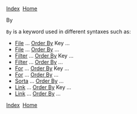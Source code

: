 [Index](index.html)  [Home](getting-started_home.html)

By

`By` is a keyword used in different syntaxes such as:

* [File](4gl_file.html) ... [Order By](4gl_order-by.html) Key ...
* [File](4gl_file.html) ... [Order By](4gl_order-by.html) ...
* [Filter](4gl_filter.html) ... [Order By](4gl_order-by.html) Key ...
* [Filter](4gl_filter.html) ... [Order By](4gl_order-by.html) ...
* [For](4gl_for.html) ... [Order By](4gl_order-by.html) Key ...
* [For](4gl_for.html) ... [Order By](4gl_order-by.html) ...
* [Sorta](4gl_sorta.html) ... [Order By](4gl_order-by.html) ...
* [Link](4gl_link.html) ... [Order By](4gl_order-by.html) Key ...
* [Link](4gl_link.html) ... [Order By](4gl_order-by.html) ...

  

[Index](index.html)  [Home](getting-started_home.html)
